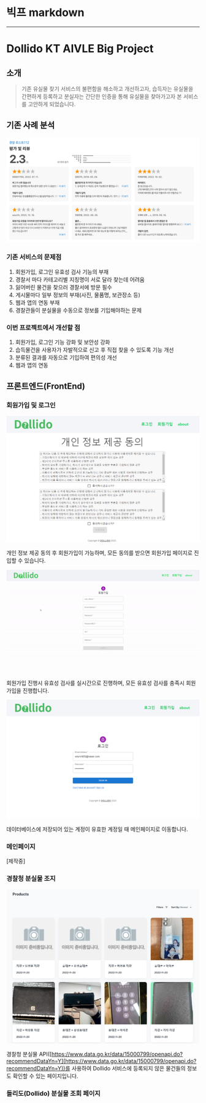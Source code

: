# 빅프 markdown

---

# Dollido KT AIVLE Big Project

## 소개

> 기존 유실물 찾기 서비스의 불편함을 해소하고 개선하고자, 습득자는 유실물을 간편하게 등록하고 분실자는 간단한 인증을 통해 유실물을 찾아가고자 본 서비스를 고안하게 되었습니다.
> 

## 기존 사례 분석

![lost112.png](/markdown/lost112.png)

### 기존 서비스의 문제점

1. 회원가입, 로그인 유효성 검사 기능의 부재
2. 경찰서 마다 카테고리별 지칭명이 서로 달라 찾는데 어려움
3. 잃어버린 물건을 찾으러 경찰서에 방문 필수
4. 게시물마다 일부 정보의 부재(사진, 물품명, 보관장소 등)
5. 웹과 앱의 연동 부재
6. 경찰관들이 분실물을 수동으로 정보를 기입해야하는 문제

### 이번 프로젝트에서 개선할 점

1. 회원가입, 로그인 기능 강화 및 보안성 강화
2. 습득물건을 사용자가 자발적으로 신고 후 직접 찾을 수 있도록 기능 개선
3. 분류된 결과를 자동으로 기입하여 편의성 개선
4. 웹과 앱의 연동

## 프론트엔드(FrontEnd)

### 회원가입 및 로그인

![Untitled](/markdown/Untitled.png)

개인 정보 제공 동의 후 회원가입이 가능하며,  모든 동의를 받으면 회원가입 페이지로 진입할 수 있습니다.

![Untitled](/markdown/signup.gif)

회원가입 진행시 유효성 검사를 실시간으로 진행하며, 모든 유효성 검사를 충족시 회원가입을 진행합니다.

![Untitled](/markdown/Untitled%201.png)

데이터베이스에 저장되어 있는 계정이 유효한 계정일 때 메인페이지로 이동합니다.

### 메인페이지

[제작중]

### 경찰청 분실물 조지

![Untitled](/markdown/Untitled%202.png)

경찰청 분실물 API([https://www.data.go.kr/data/15000799/openapi.do?recommendDataYn=Y](https://www.data.go.kr/data/15000799/openapi.do?recommendDataYn=Y))를 사용하여 Dollido 서비스에 등록되지 않은 물건들의 정보도 확인할 수 있는 페이지입니다.

### 돌리도(Dollido) 분실물 조회 페이지
